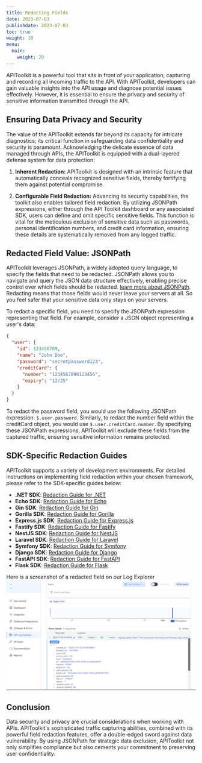```yaml
---
title: Redacting Fields
date: 2023-07-03
publishdate: 2023-07-03
toc: true
weight: 10
menu:
  main:
    weight: 20
---
```


APIToolkit is a powerful tool that sits in front of your application, capturing and recording all incoming traffic to the API. With APIToolkit, developers can gain valuable insights into the API usage and diagnose potential issues effectively. However, it is essential to ensure the privacy and security of sensitive information transmitted through the API.

## Ensuring Data Privacy and Security

The value of the APIToolkit extends far beyond its capacity for intricate diagnostics; its critical function in safeguarding data confidentiality and security is paramount. Acknowledging the delicate essence of data managed through APIs, the APIToolkit is equipped with a dual-layered defense system for data protection:

1. **Inherent Redaction:** APIToolkit is designed with an intrinsic feature that automatically conceals recognized sensitive fields, thereby fortifying them against potential compromise.

2. **Configurable Field Redaction:** Advancing its security capabilities, the toolkit also enables tailored field redaction. By utilizing JSONPath expressions, either through the API Toolkit dashboard or any associated SDK, users can define and omit specific sensitive fields. This function is vital for the meticulous exclusion of sensitive data such as passwords, personal identification numbers, and credit card information, ensuring these details are systematically removed from any logged traffic.

## Redacted Field Value: JSONPath

APIToolkit leverages JSONPath, a widely adopted query language, to specify the fields that need to be redacted. JSONPath allows you to navigate and query the JSON data structure effectively, enabling precise control over which fields should be redacted. [learn more about JSONPath](https://lzone.de/cheat-sheet/JSONPath). Redacting means that those fields would never leave your servers at all. So you feel safer that your sensitive data only stays on your servers.

To redact a specific field, you need to specify the JSONPath expression representing that field. For example, consider a JSON object representing a user's data:

```json
{
  "user": {
    "id": 123456789,
    "name": "John Doe",
    "password": "secretpassword123",
    "creditCard": {
      "number": "1234567890123456",
      "expiry": "12/25"
    }
  }
}
```

To redact the password field, you would use the following JSONPath expression: `$.user.password`. Similarly, to redact the number field within the creditCard object, you would use `$.user.creditCard.number`. By specifying these JSONPath expressions, APIToolkit will exclude these fields from the captured traffic, ensuring sensitive information remains protected.

## SDK-Specific Redaction Guides

APIToolkit supports a variety of development environments. For detailed instructions on implementing field redaction within your chosen framework, please refer to the SDK-specific guides below:

- **.NET SDK**: [Redaction Guide for .NET](https://apitoolkit.io/docs/get-started/quickstarts/dotnet/dotnetcore/)
- **Echo SDK**: [Redaction Guide for Echo](https://apitoolkit.io/docs/get-started/quickstarts/golang/echo/)
- **Gin SDK**: [Redaction Guide for Gin](https://apitoolkit.io/docs/get-started/quickstarts/golang/gin/)
- **Gorilla SDK**: [Redaction Guide for Gorilla](https://apitoolkit.io/docs/get-started/quickstarts/golang/gorillamux/)
- **Express.js SDK**: [Redaction Guide for Express.js](https://apitoolkit.io/docs/get-started/Quickstarts/NodeJS/ExpressJS.md)
- **Fastify SDK**: [Redaction Guide for Fastify](https://apitoolkit.io/docs/get-started/quickstarts/nodejs/fastify/)
- **NestJS SDK**: [Redaction Guide for NestJS](https://apitoolkit.io/docs/get-started/quickstarts/nodejs/nestjs/)
- **Laravel SDK**: [Redaction Guide for Laravel](https://apitoolkit.io/docs/get-started/quickstarts/php/laravel/)
- **Symfony SDK**: [Redaction Guide for Symfony](https://apitoolkit.io/docs/get-started/quickstarts/php/symfony/)
- **Django SDK**: [Redaction Guide for Django](https://apitoolkit.io/docs/get-started/quickstarts/python/django/)
- **FastAPI SDK**: [Redaction Guide for FastAPI](https://apitoolkit.io/docs/get-started/quickstarts/python/fastapi/)
- **Flask SDK**: [Redaction Guide for Flask](https://apitoolkit.io/docs/get-started/quickstarts/python/flask/)

Here is a screenshot of a redacted field on our Log Explorer
![the redactedted field](the-redacted-field.png)

## Conclusion

Data security and privacy are crucial considerations when working with APIs. APIToolkit's sophisticated traffic capturing abilities, combined with its powerful field redaction features, offer a double-edged sword against data vulnerability. By using JSONPath for strategic data exclusion, APIToolkit not only simplifies compliance but also cements your commitment to preserving user confidentiality.
